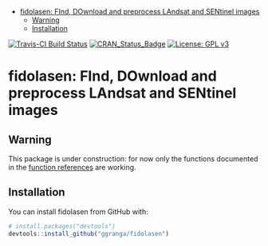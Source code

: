 
-   [fidolasen: FInd, DOwnload and preprocess LAndsat and SENtinel images](#fidolasen-find-download-and-preprocess-landsat-and-sentinel-images)
    -   [Warning](#warning)
    -   [Installation](#installation)

<!-- README.md is generated from README.Rmd. Please edit that file -->
[![Travis-CI Build Status](https://travis-ci.org/ggranga/fidolasen.svg?branch=master)](https://travis-ci.org/ggranga/fidolasen) [![CRAN\_Status\_Badge](http://www.r-pkg.org/badges/version/fidolasen)](https://cran.r-project.org/package=fidolasen) [![License: GPL v3](https://img.shields.io/badge/License-GPL%20v3-blue.svg)](http://www.gnu.org/licenses/gpl-3.0)

fidolasen: FInd, DOwnload and preprocess LAndsat and SENtinel images
====================================================================

Warning
-------

This package is under construction: for now only the functions documented in the [function references](http://ggranga.github.io/fidolasen/reference) are working.

Installation
------------

You can install fidolasen from GitHub with:

``` r
# install.packages("devtools")
devtools::install_github("ggranga/fidolasen")
```
